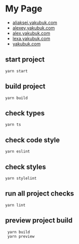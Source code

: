 # My Page

- [aliaksei.yakubuk.com](https://aliaksei.yakubuk.com/)
- [alexey.yakubuk.com](https://alexey.yakubuk.com/)
- [alex.yakubuk.com](https://alex.yakubuk.com/)
- [lexa.yakubuk.com](https://lexa.yakubuk.com/)
- [yakubuk.com](https://yakubuk.com/)

## start project
 ```
 yarn start
 ```

## build project
 ```
 yarn build
 ```

## check types
 ```
 yarn ts
 ```

## check code style
 ```
 yarn eslint
 ```

## check styles
 ```
 yarn stylelint
 ```

## run all project checks 
 ```
 yarn lint
 ```

## preview project build
```
 yarn build
 yarn preview
```
